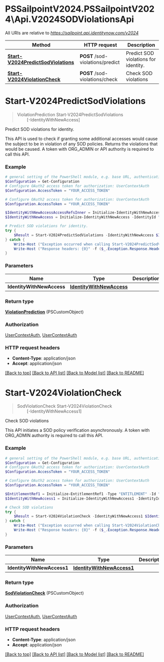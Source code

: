 # PSSailpointV2024.PSSailpointV2024\Api.V2024SODViolationsApi

All URIs are relative to *https://sailpoint.api.identitynow.com/v2024*

Method | HTTP request | Description
------------- | ------------- | -------------
[**Start-V2024PredictSodViolations**](V2024SODViolationsApi.md#Start-V2024PredictSodViolations) | **POST** /sod-violations/predict | Predict SOD violations for identity.
[**Start-V2024ViolationCheck**](V2024SODViolationsApi.md#Start-V2024ViolationCheck) | **POST** /sod-violations/check | Check SOD violations


<a id="Start-V2024PredictSodViolations"></a>
# **Start-V2024PredictSodViolations**
> ViolationPrediction Start-V2024PredictSodViolations<br>
> &nbsp;&nbsp;&nbsp;&nbsp;&nbsp;&nbsp;&nbsp;&nbsp;[-IdentityWithNewAccess] <PSCustomObject><br>

Predict SOD violations for identity.

This API is used to check if granting some additional accesses would cause the subject to be in violation of any SOD policies. Returns the violations that would be caused.  A token with ORG_ADMIN or API authority is required to call this API.

### Example
```powershell
# general setting of the PowerShell module, e.g. base URL, authentication, etc
$Configuration = Get-Configuration
# Configure OAuth2 access token for authorization: UserContextAuth
$Configuration.AccessToken = "YOUR_ACCESS_TOKEN"

# Configure OAuth2 access token for authorization: UserContextAuth
$Configuration.AccessToken = "YOUR_ACCESS_TOKEN"

$IdentityWithNewAccessAccessRefsInner = Initialize-IdentityWithNewAccessAccessRefsInner -Type "ENTITLEMENT" -Id "2c91809773dee32014e13e122092014e" -Name "CN=entitlement.490efde5,OU=OrgCo,OU=ServiceDept,DC=HQAD,DC=local"
$IdentityWithNewAccess = Initialize-IdentityWithNewAccess -IdentityId "2c91808568c529c60168cca6f90c1313" -AccessRefs $IdentityWithNewAccessAccessRefsInner # IdentityWithNewAccess | 

# Predict SOD violations for identity.
try {
    $Result = Start-V2024PredictSodViolations -IdentityWithNewAccess $IdentityWithNewAccess
} catch {
    Write-Host ("Exception occurred when calling Start-V2024PredictSodViolations: {0}" -f ($_.ErrorDetails | ConvertFrom-Json))
    Write-Host ("Response headers: {0}" -f ($_.Exception.Response.Headers | ConvertTo-Json))
}
```

### Parameters

Name | Type | Description  | Notes
------------- | ------------- | ------------- | -------------
 **IdentityWithNewAccess** | [**IdentityWithNewAccess**](IdentityWithNewAccess.md)|  | 

### Return type

[**ViolationPrediction**](ViolationPrediction.md) (PSCustomObject)

### Authorization

[UserContextAuth](../README.md#UserContextAuth), [UserContextAuth](../README.md#UserContextAuth)

### HTTP request headers

 - **Content-Type**: application/json
 - **Accept**: application/json

[[Back to top]](#) [[Back to API list]](../README.md#documentation-for-api-endpoints) [[Back to Model list]](../README.md#documentation-for-models) [[Back to README]](../README.md)

<a id="Start-V2024ViolationCheck"></a>
# **Start-V2024ViolationCheck**
> SodViolationCheck Start-V2024ViolationCheck<br>
> &nbsp;&nbsp;&nbsp;&nbsp;&nbsp;&nbsp;&nbsp;&nbsp;[-IdentityWithNewAccess1] <PSCustomObject><br>

Check SOD violations

This API initiates a SOD policy verification asynchronously.  A token with ORG_ADMIN authority is required to call this API.

### Example
```powershell
# general setting of the PowerShell module, e.g. base URL, authentication, etc
$Configuration = Get-Configuration
# Configure OAuth2 access token for authorization: UserContextAuth
$Configuration.AccessToken = "YOUR_ACCESS_TOKEN"

# Configure OAuth2 access token for authorization: UserContextAuth
$Configuration.AccessToken = "YOUR_ACCESS_TOKEN"

$EntitlementRef1 = Initialize-EntitlementRef1 -Type "ENTITLEMENT" -Id "2c91809773dee32014e13e122092014e" -Name "CN=entitlement.490efde5,OU=OrgCo,OU=ServiceDept,DC=HQAD,DC=local"
$IdentityWithNewAccess1 = Initialize-IdentityWithNewAccess1 -IdentityId "2c91809050db617d0150e0bf3215385e" -AccessRefs $EntitlementRef1 -ClientMetadata @{ key_example = "MyInner" } # IdentityWithNewAccess1 | 

# Check SOD violations
try {
    $Result = Start-V2024ViolationCheck -IdentityWithNewAccess1 $IdentityWithNewAccess1
} catch {
    Write-Host ("Exception occurred when calling Start-V2024ViolationCheck: {0}" -f ($_.ErrorDetails | ConvertFrom-Json))
    Write-Host ("Response headers: {0}" -f ($_.Exception.Response.Headers | ConvertTo-Json))
}
```

### Parameters

Name | Type | Description  | Notes
------------- | ------------- | ------------- | -------------
 **IdentityWithNewAccess1** | [**IdentityWithNewAccess1**](IdentityWithNewAccess1.md)|  | 

### Return type

[**SodViolationCheck**](SodViolationCheck.md) (PSCustomObject)

### Authorization

[UserContextAuth](../README.md#UserContextAuth), [UserContextAuth](../README.md#UserContextAuth)

### HTTP request headers

 - **Content-Type**: application/json
 - **Accept**: application/json

[[Back to top]](#) [[Back to API list]](../README.md#documentation-for-api-endpoints) [[Back to Model list]](../README.md#documentation-for-models) [[Back to README]](../README.md)

